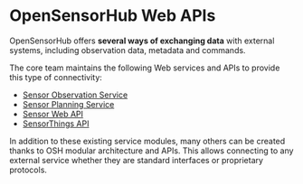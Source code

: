 # OpenSensorHub Web APIs

OpenSensorHub offers **several ways of exchanging data** with external systems, including observation data, metadata and commands.

The core team maintains the following Web services and APIs to provide this type of connectivity:

  - [Sensor Observation Service](./swe-services/sos)
  - [Sensor Planning Service](./swe-services/sps)
  - [Sensor Web API](./sensorweb-api/intro)
  - [SensorThings API](./sensorthings-api/intro)
  

In addition to these existing service modules, many others can be created thanks to OSH modular architecture and APIs. This allows connecting to any external service whether they are standard interfaces or proprietary protocols.


